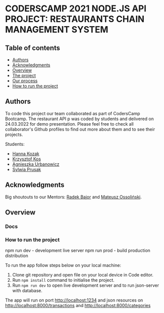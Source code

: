 # CODERSCAMP 2021 NODE.JS API PROJECT: RESTAURANTS CHAIN MANAGEMENT SYSTEM

## Table of contents

-   [Authors](#authors)
-   [Acknowledgments](#acknowledgments)
-   [Overview](#overview)
-   [The project](#the-project)
-   [Our process](#our-process)
-   [How to run the project](#how-to-run-the-project)

## Authors

To code this project our team collaborated as part of CodersCamp Bootcamp. The restaurant API p was coded by students and delivered on 24.03.2022 for demo presentation. Please feel free to check all collaborator's Github profiles to find out more about them and to see their projects.

Students:

-   [Hanna Kozak](https://github.com/hannakozak)
-   [Krzysztof Kos](https://github.com/Kosik33i6)
-   [Agnieszka Urbanowicz](https://github.com/axseinga)
-   [Sylwia Prusak](https://github.com/sylcym)

## Acknowledgments

Big shoutouts to our Mentors: [Radek Bajor](https://github.com/radekwojpl) and [Mateusz Ossoliński](https://github.com/m-ossolinski).

## Overview

### Docs

### How to run the project

npm run dev - development live server
npm run prod - build production distribution

To run the app follow steps below on your local machine:

1. Clone git repository and open file on your local device in Code editor.
2. Run `npm install` command to initialise the project.
3. Run `npm run dev` to open live development server and to run json-server with database.

The app will run on port [http://localhost:1234](http://localhost:1234) and json resources on [http://localhost:8000/transactions](http://localhost:8000/transactions) and [http://localhost:8000/categories](http://localhost:8000/categories)
